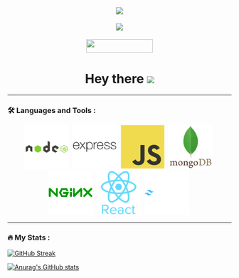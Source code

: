 <div id="header" align="center">
  <img src="https://media.giphy.com/media/ule4vhcY1xEKQ/giphy.gif" width="400"/>
  </div>
<br/>
  <div id="codewars" align="center">
  <img src="https://www.codewars.com/users/HeikkeB/badges/large" alt""/>
  </div>
<br/>
  <div id="hello" align="center">
  <img src="https://komarev.com/ghpvc/?username=HeikkeB&style=flat-square&color=3e1f47" alt="" width="150px" height="30px"/>
  <h1>
  Hey there
  <img src="https://media.giphy.com/media/hvRJCLFzcasrR4ia7z/giphy.gif" width="30px"/>
</h1>
</div>

---

### :hammer_and_wrench: Languages and Tools :

<div align="center">
  <img src="https://github.com/devicons/devicon/blob/master/icons/nodejs/nodejs-original-wordmark.svg" title="NodeJS" alt="NodeJS" width="100" height="100"/>&nbsp;
   <img src="https://github.com/devicons/devicon/blob/master/icons/express/express-original-wordmark.svg" title="Express" alt="Express" width="100" height="100"/>&nbsp;
  <img src="https://github.com/devicons/devicon/blob/master/icons/javascript/javascript-original.svg" title="JS" alt="JS" width="100" height="100"/>&nbsp;
  <img src="https://github.com/devicons/devicon/blob/master/icons/mongodb/mongodb-original-wordmark.svg" title="mongodb" alt="mongodb" width="100" height="100"/>&nbsp;
  <img src="https://github.com/devicons/devicon/blob/master/icons/nginx/nginx-original.svg" title="nginx" alt="nginx" width="100" height="100"/>&nbsp;
  <img src="https://github.com/devicons/devicon/blob/master/icons/react/react-original-wordmark.svg" title="react" alt="react" width="100" height="100"/>&nbsp;
  <img src="https://github.com/devicons/devicon/blob/master/icons/tailwindcss/tailwindcss-original-wordmark.svg" title="react" alt="react" width="100" height="100"/>&nbsp;
  </div>
  
  ---

### :fire: My Stats :

[![GitHub Streak](http://github-readme-streak-stats.herokuapp.com?user=HeikkeB&theme=tokyonight&border_radius=5&mode=weekly)](https://git.io/streak-stats)

<!--[![Top Langs](https://github-readme-stats.vercel.app/api/top-langs/?username=HeikkeB&layout=compact&theme=tokyonight)](https://github.com/anuraghazra/github-readme-stats)-->
[![Anurag's GitHub stats](https://github-readme-stats.vercel.app/api?username=HeikkeB&layout=compact&theme=tokyonight)](https://github.com/anuraghazra/github-readme-stats)
<!--
**HeikkeB/HeikkeB** is a ✨ _special_ ✨ repository because its `README.md` (this file) appears on your GitHub profile.

Here are some ideas to get you started:

- 🔭 I’m currently working on ...
- 🌱 I’m currently learning ...
- 👯 I’m looking to collaborate on ...
- 🤔 I’m looking for help with ...
- 💬 Ask me about ...
- 📫 How to reach me: ...
- 😄 Pronouns: ...
- ⚡ Fun fact: ...
-->

